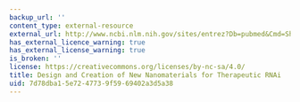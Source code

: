 ```yaml
---
backup_url: ''
content_type: external-resource
external_url: http://www.ncbi.nlm.nih.gov/sites/entrez?Db=pubmed&Cmd=ShowDetailView&TermToSearch=17432823&ordinalpos=1&itool=EntrezSystem2.PEntrez.Pubmed.Pubmed_ResultsPanel.Pubmed_RVAbstractPlus
has_external_licence_warning: true
has_external_license_warning: true
is_broken: ''
license: https://creativecommons.org/licenses/by-nc-sa/4.0/
title: Design and Creation of New Nanomaterials for Therapeutic RNAi
uid: 7d78dba1-5e72-4773-9f59-69402a3d5a38
---
```

